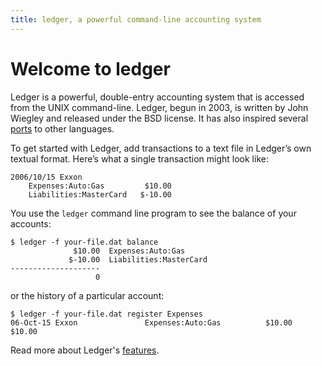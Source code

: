```yaml
---
title: ledger, a powerful command-line accounting system
---
```


# Welcome to ledger

Ledger is a powerful, double-entry accounting system that is accessed from
the UNIX command-line. Ledger, begun in 2003, is written by John Wiegley
and released under the BSD license.  It has also inspired several
[ports](http://wiki.ledger-cli.org/Ports) to other languages.

To get started with Ledger, add transactions to a text file in Ledger’s
own textual format. Here’s what a single transaction might look like:

    2006/10/15 Exxon
        Expenses:Auto:Gas         $10.00
        Liabilities:MasterCard   $-10.00

You use the `ledger` command line program to see the balance of your accounts:

    $ ledger -f your-file.dat balance
                  $10.00  Expenses:Auto:Gas
                 $-10.00  Liabilities:MasterCard
    --------------------
                       0

or the history of a particular account:

    $ ledger -f your-file.dat register Expenses
    06-Oct-15 Exxon               Expenses:Auto:Gas          $10.00      $10.00

Read more about Ledger's [features](features.html).
